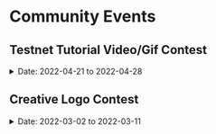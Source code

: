 # Community Events

## Testnet Tutorial Video/Gif Contest

<details>
<summary>Date: 2022-04-21 to 2022-04-28</summary>

**Skills Required:** *Graphics*

**Experience:** *Novice* 

Umeemania is here and the community is buzzing! To onboard as many Umee users as possible, we want to make sure we have plenty of educational materials available. 

This will be possible with not only the Umee core team’s available tutorials and guides, but tutorials and guides made by you! What do you think is missing? What could be explained better? Create your own Umeemania guide and share it with the community!

**TL; DR**

Create a testnet tutorial video or extended gif that **showcases how to do one (or more) tasks/requirements for Umeemania**. Share it on Twitter using **#MyUmeeTutorial** and tagging **[@Umee_CrossChain](https://twitter.com/Umee_CrossChain)** by April 25, 2022 @ 15:00 UTC for a chance to win Umee tokens!

**Details**

We’ve seen the community rally around Umeemania and excitedly try out our native lending module. But, for Umee to reach as many as possible, we need your help to inform the broader community what they’re missing out on!

We want you to provide insight and guidance about the current testnet to potential and existing community members by creating testnet tutorial video or extended gif that **showcases how to do one (or more) tasks/requirements of Umeemania**. You can create guides/tutorials that feature yourself on camera, screen recording with voice over, screen recording with overlaid text, or a mixture of them all. Here are some ideas to create your tutorials on: 

- How to best increase TVL 
- How to procure testnet tokens 
- How to switch from main networks to test networks in wallets 
- Testnet Web App User Flow
- How to perform an IBC transfer 
- How to borrow assets
- How to lend assets 
- And anything else you think users need to know!  

**Winners will be selected by the Umee team based on:**
- Clarity
- Conciseness
- Easiness to Follow 
- Accuracy
- Quality
- Popularity (likes, comments, retweets)

*Hint: to get more exposure on your submission you can share it in the [#education](https://discord.gg/umee) channel on the Umee Discord server.*

**How To Enter**
- Create a testnet tutorial video or extended gif that showcases how to do one (or more) tasks/requirements of Umeemania
- Share the testnet tutorial video/gif on Twitter and tag **[@Umee_CrossChain](https://twitter.com/Umee_CrossChain)** in the post with **#MyUmeeTutorial** by April 26, 2022 @ 15:00 UTC

**Resources**
- [Testnet Web App](http://testnet.umee.cc)
- [Website](https://www.umee.cc/)
- [Docs](https://docs.umee.cc/umee/)
- [Discord](https://discord.gg/umee) 
- [Twitter](https://twitter.com/Umee_CrossChain)

**Rewards**
- Top submission will win 1,000 UMEE
- 5 runner-ups will win 500 UMEE each

*Winners will be announced on Twitter, and given instructions on how to receive their rewards. Rewards will be sent after April 25, 2022.*

**Rules**
- Participants must be following **[@Umee_CrossChain](https://twitter.com/Umee_CrossChain)** to win
- Entries **must** tag **[@Umee_CrossChain](https://twitter.com/Umee_CrossChain)** and use **#MyUmeeTutorial** and be shared before April 25, 2022 at 15:00 UTC in order to be considered valid
- Submissions **must** use **#MyUmeeTutorial** in tweet  
- Participants are welcome to submit as many entries as they’d like, as long as they are all original
- The level of engagement (likes, comments, retweets) a submission has will be taken into consideration by judges, so be sure to share your post with friends
- Winners will be selected by *April 28, 2022* at the Umee team’s discretion

**Good luck!**
  
</details>

## Creative Logo Contest

<details>
<summary>Date: 2022-03-02 to 2022-03-11</summary>

**Skills Required:** *Creativity*

**Experience:** *Beginner* 

In honor of Umee’s rebranding, we invite you to participate in Umee’s Creative Logo Contest! Get to know our new logo, colors, and of course Adora, our new mascot. Let’s get into the details and see who can create something cool. 😎

**TL; DR**

Recreate the new Umee logo in your own style and share it on Twitter using **#MyUmeeLogo** and tagging **[@Umee_CrossChain](https://twitter.com/Umee_CrossChain)** by March 11, 2022 @ 15:00 UTC for a chance to win Umee tokens!

**Details**

Creativity is key! The more out of the box, the better! As long as your submission(s) involves a creative twist on the new Umee logo, you will be eligible to win. Here are some ideas of different mediums you can recreate the Umee logo in:
- Drawings
- Pantings
- Grahic Design/Photoshop  
- Collages (Digital or handmade)
- Woodwork
- Baked Goods
- ASCII Art
- Resin Art
- And anything else you can think of! 

**Winners will be selected by the Umee team based on:**
- Creativity
- Quality
- Popularity (likes, comments, retweets)

*Hint: to get more exposure on your submission you can share it in the [#designers](https://discord.gg/umee) channel on the Umee Discord server.*

Still want to participate but don’t think of yourself as a creative? Not to worry! You’re still eligible to win UMEE rewards by retweeting this [tweet](https://twitter.com/Umee_CrossChain/status/1499067194340167680?s=20&t=xldgypQozqj2BKcDgE61lw).

**How To Enter**
- Recreate the Umee logo in your own style
- Share an image/gif/video of your creation on Twitter and tag **[@Umee_CrossChain](https://twitter.com/Umee_CrossChain)** in the post with **#MyUmeeLogo** by March 11 @ 15:00 UTC

**Resources**
- [Branding assets](https://drive.google.com/drive/folders/1A9G2HM5RAka4FLGyVvRC4NeazpAYBh7Z?usp=sharing)
- [Website](https://umee.cc/)
- [Web App](https://app.umee.cc/#/)

**Rewards**
- 1st Place - 2,000 UMEE
- 2nd Place - 1,500 UMEE
- 3rd Place - 1,000 UMEE
- 10 random people who retweet the original post will receive 250 UMEE each

*Winners will be announced on Twitter, and given instructions on how to receive their rewards. Rewards will be claimable on March 16th, 2022.*

**Rules**
- Participants must be following **[@Umee_CrossChain](https://twitter.com/Umee_CrossChain)** to win
- Entries must tag **[@Umee_CrossChain](https://twitter.com/Umee_CrossChain)** and use **#MyUmeeLogo** and be shared before March 11 @ 15:00 UTC in order to be considered valid
- Participants are welcome to submit as many entries as they’d like, as long as they are all original
- The level of engagement (likes, comments, retweets) a submission has will be taken into consideration by judges, so be sure to share your post with friends
- Winners will be selected by March 16th, 2022 at the Umee team’s discretion

**Good luck!**
  
</details>
